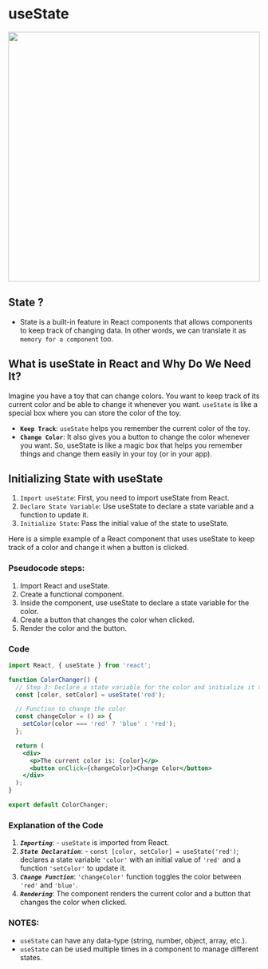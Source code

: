 # useState

<img src='https://i0.wp.com/blog.deepdhamala.com.np/wp-content/uploads/2024/01/WhatsApp-Image-2024-01-28-at-21.08.58.jpeg?fit=1000%2C750&ssl=1' width='100%' height='500'>


## State ?
- State is a built-in feature in React components that allows components to keep track of changing data. In other words, we can translate it as `memory for a component` too. 


## What is useState in React and Why Do We Need It?
Imagine you have a toy that can change colors. You want to keep track of its current color and be able to change it whenever you want. `useState` is like a special box where you can store the color of the toy.

- **`Keep Track`**: `useState` helps you remember the current color of the toy.
- **`Change Color`**: It also gives you a button to change the color whenever you want.
So, useState is like a magic box that helps you remember things and change them easily in your toy (or in your app).


## Initializing State with useState

1. `Import useState`: First, you need to import useState from React.
2. `Declare State Variable`: Use useState to declare a state variable and a function to update it.
3. `Initialize State`: Pass the initial value of the state to useState.


Here is a simple example of a React component that uses useState to keep track of a color and change it when a button is clicked.

### Pseudocode steps:
1. Import React and useState.
2. Create a functional component.
3. Inside the component, use useState to declare a state variable for the color.
4. Create a button that changes the color when clicked.
5. Render the color and the button.
   
### Code
```jsx
import React, { useState } from 'react';

function ColorChanger() {
  // Step 3: Declare a state variable for the color and initialize it to 'red'
  const [color, setColor] = useState('red');

  // Function to change the color
  const changeColor = () => {
    setColor(color === 'red' ? 'blue' : 'red');
  };

  return (
    <div>
      <p>The current color is: {color}</p>
      <button onClick={changeColor}>Change Color</button>
    </div>
  );
}

export default ColorChanger;
```


### Explanation of the Code
1. ***`Importing`***: - `useState` is imported from React.
2. ***`State Declaration`***: - `const [color, setColor] = useState('red')`; declares a state variable `'color'` with an initial value of `'red'` and a function `'setColor'` to update it.
3. ***`Change Function`***: `'changeColor'` function toggles the color between `'red'` and `'blue'`.
4. ***`Rendering`***: The component renders the current color and a button that changes the color when clicked.


### NOTES:
- `useState` can have any data-type (string, number, object, array, etc.).
- `useState` can be used multiple times in a component to manage different states.